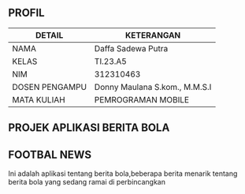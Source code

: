 ## PROFIL
| DETAIL    | KETERANGAN      |
| ----------- | --------------- |
| NAMA       | Daffa Sadewa Putra   |
| KELAS       | TI.23.A5        |
|NIM         | 312310463     |
|DOSEN PENGAMPU| Donny Maulana S.kom., M.M.S.I |
| MATA KULIAH | PEMROGRAMAN MOBILE |

## PROJEK APLIKASI BERITA BOLA 

## FOOTBAL NEWS

Ini adalah aplikasi tentang berita bola,beberapa berita menarik tentang berita bola yang sedang ramai di perbincangkan



